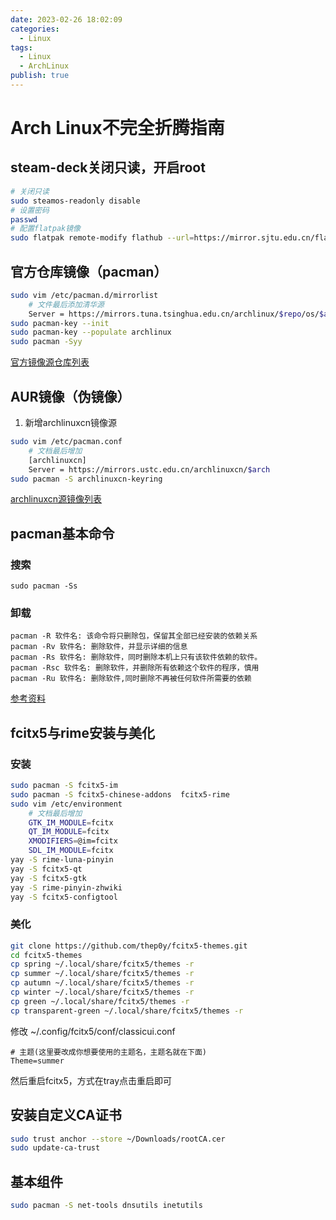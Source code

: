 ```yaml
---
date: 2023-02-26 18:02:09
categories:
  - Linux
tags:
  - Linux
  - ArchLinux
publish: true
---
```


# Arch Linux不完全折腾指南

## steam-deck关闭只读，开启root

```bash
# 关闭只读
sudo steamos-readonly disable
# 设置密码
passwd
# 配置flatpak镜像
sudo flatpak remote-modify flathub --url=https://mirror.sjtu.edu.cn/flathub
```

## 官方仓库镜像（pacman）

```bash
sudo vim /etc/pacman.d/mirrorlist
    # 文件最后添加清华源
    Server = https://mirrors.tuna.tsinghua.edu.cn/archlinux/$repo/os/$arch
sudo pacman-key --init
sudo pacman-key --populate archlinux
sudo pacman -Syy
```

[官方镜像源仓库列表](https://archlinux.org/mirrorlist/)

## AUR镜像（伪镜像）

1. 新增archlinuxcn镜像源

```bash
sudo vim /etc/pacman.conf
    # 文档最后增加
    [archlinuxcn]
    Server = https://mirrors.ustc.edu.cn/archlinuxcn/$arch
sudo pacman -S archlinuxcn-keyring
```

[archlinuxcn源镜像列表](https://github.com/archlinuxcn/mirrorlist-repo)

## pacman基本命令

### 搜索

```shell
sudo pacman -Ss
```

### 卸载

```shell
pacman -R 软件名: 该命令将只删除包，保留其全部已经安装的依赖关系
pacman -Rv 软件名: 删除软件，并显示详细的信息
pacman -Rs 软件名: 删除软件，同时删除本机上只有该软件依赖的软件。
pacman -Rsc 软件名: 删除软件，并删除所有依赖这个软件的程序，慎用
pacman -Ru 软件名: 删除软件,同时删除不再被任何软件所需要的依赖
```

[参考资料](https://hustlei.github.io/2018/11/msys2-pacman.html)

## fcitx5与rime安装与美化

### 安装

```bash
sudo pacman -S fcitx5-im 
sudo pacman -S fcitx5-chinese-addons  fcitx5-rime
sudo vim /etc/environment
    # 文档最后增加
    GTK_IM_MODULE=fcitx
    QT_IM_MODULE=fcitx
    XMODIFIERS=@im=fcitx
    SDL_IM_MODULE=fcitx
yay -S rime-luna-pinyin
yay -S fcitx5-qt
yay -S fcitx5-gtk
yay -S rime-pinyin-zhwiki
yay -S fcitx5-configtool
```

### 美化

```bash
git clone https://github.com/thep0y/fcitx5-themes.git
cd fcitx5-themes
cp spring ~/.local/share/fcitx5/themes -r
cp summer ~/.local/share/fcitx5/themes -r
cp autumn ~/.local/share/fcitx5/themes -r
cp winter ~/.local/share/fcitx5/themes -r
cp green ~/.local/share/fcitx5/themes -r
cp transparent-green ~/.local/share/fcitx5/themes -r
```

修改 ~/.config/fcitx5/conf/classicui.conf

```properties
# 主题(这里要改成你想要使用的主题名，主题名就在下面)
Theme=summer
```

然后重启fcitx5，方式在tray点击重启即可

## 安装自定义CA证书

```bash
sudo trust anchor --store ~/Downloads/rootCA.cer 
sudo update-ca-trust
```

## 基本组件

```bash
sudo pacman -S net-tools dnsutils inetutils
```
